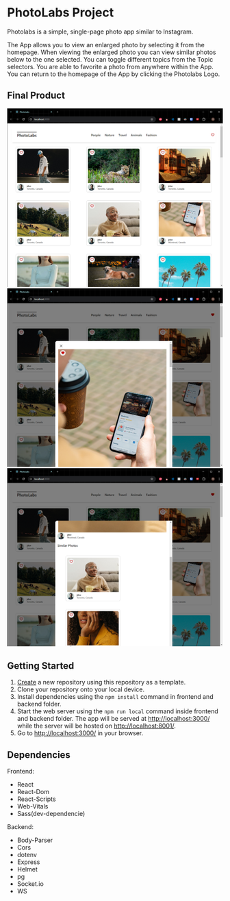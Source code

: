 # PhotoLabs Project

Photolabs is a simple, single-page photo app similar to Instagram.

The App allows you to view an enlarged photo by selecting it from the homepage. When viewing the enlarged photo you can view similar photos below to the one selected. You can toggle different topics from the Topic selectors. You are able to favorite a photo from anywhere within the App. You can return to the homepage of the App by clicking the Photolabs Logo.

## Final Product

!["View of home page"](https://github.com/RemiBorris/photolabs/blob/main/docs/PhotoLabs%20-%20Home%20Page.png?raw=true)
!["View of activated modal"](https://github.com/RemiBorris/photolabs/blob/main/docs/PhotoLabs%20-%20Modal%20View.png?raw=true)
!["View of similar photos"](https://github.com/RemiBorris/photolabs/blob/main/docs/PhotoLabs%20-%20Similar%20Photos.png?raw=true)

## Getting Started

1. [Create](https://docs.github.com/en/repositories/creating-and-managing-repositories/creating-a-repository-from-a-template) a new repository using this repository as a template.
2. Clone your repository onto your local device.
3. Install dependencies using the `npm install` command in frontend and backend folder.
3. Start the web server using the `npm run local` command inside frontend and backend folder. The app will be served at <http://localhost:3000/> while the server will be hosted on <http://localhost:8001/>.
4. Go to <http://localhost:3000/> in your browser.

## Dependencies

Frontend:
- React
- React-Dom
- React-Scripts
- Web-Vitals
- Sass(dev-dependencie)

Backend:
- Body-Parser
- Cors
- dotenv
- Express
- Helmet
- pg
- Socket.io
- WS